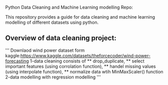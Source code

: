 Python Data Cleaning and Machine Learning modelling Repo:

This repository provides a guide for data cleaning and machine learning modelling of different datasets using python.



## Overview of data cleaning project:
'''
Downlaod wind power dataset form kaggle:https://www.kaggle.com/datasets/theforcecoder/wind-power-forecasting
1-data cleaning consists of 
** drop_duplicate, 
** select important features (using corrolation function), 
** handel missing values (using interpolate function), 
** normalize data wtih MinMaxScaler() function
2-data modelling with regression modelling
'''